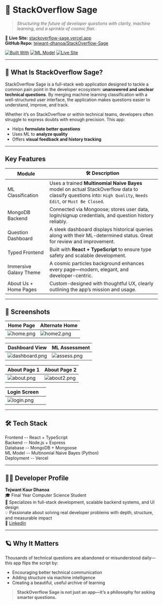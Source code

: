 # 🌌 StackOverflow Sage

> _Structuring the future of developer questions with clarity, machine learning, and a sprinkle of cosmic flair._

🔗 **Live Site:** [stackoverflow-sage.vercel.app](https://stackoverflow-sage.vercel.app)  
 **GitHub Repo:** [tejwant-dhanoa/StackOverflow-Sage](https://github.com/tejwant-dhanoa/StackOverflow-Sage)

[![Built With](https://img.shields.io/badge/Built%20With-React%20%7C%20Express%20%7C%20MongoDB%20%7C%20TypeScript-brightgreen)](https://github.com/tejwant-dhanoa/StackOverflow-Sage)
[![ML Model](https://img.shields.io/badge/ML%20Model-Multinomial%20Naive%20Bayes-purple)](https://github.com/tejwant-dhanoa/StackOverflow-Sage)
[![Live Site](https://img.shields.io/badge/Live-View-blue?logo=vercel)](https://stackoverflow-sage.vercel.app)

---

## 🧭 What Is StackOverflow Sage?

StackOverflow Sage is a full-stack web application designed to tackle a common pain point in the developer ecosystem: **unanswered and unclear technical questions**. By merging machine learning classification with a well-structured user interface, the application makes questions easier to understand, improve, and track.

Whether it’s on StackOverflow or within technical teams, developers often struggle to express doubts with enough precision. This app:
- Helps **formulate better questions**
- Uses ML to **analyze quality**
- Offers **visual feedback and history tracking**

---

##  Key Features

|  Module                   | 🛠 Description |
|----------------------------|----------------|
|  ML Classification   | Uses a trained **Multinomial Naive Bayes** model on actual StackOverflow data to classify questions into: `High Quality`, `Needs Edit`, or `Must Be Closed`. |
|  MongoDB Backend      | Connected via Mongoose; stores user data, login/signup credentials, and question history reliably. |
|  Question Dashboard   | A sleek dashboard displays historical queries along with their ML-determined status. Great for review and improvement. |
|  Typed Frontend       | Built with **React + TypeScript** to ensure type safety and scalable development. |
|  Immersive Galaxy Theme | A cosmic particles background enhances every page—modern, elegant, and developer-centric. |
|  About Us +  Home Pages | Custom-designed with thoughtful UX, clearly outlining the app’s mission and usage. |

---

## 📸 Screenshots

| Home Page | Alternate Home |
|-----------|----------------|
| ![home.png](https://raw.githubusercontent.com/tejwant-dhanoa/StackOverflow-Sage/assets/home.png) | ![home2.png](https://raw.githubusercontent.com/tejwant-dhanoa/StackOverflow-Sage/assets/home2.png) |

| Dashboard View | ML Assessment |
|----------------|----------------|
| ![dashboard.png](https://raw.githubusercontent.com/tejwant-dhanoa/StackOverflow-Sage/assets/dashboard.png) | ![assess.png](https://raw.githubusercontent.com/tejwant-dhanoa/StackOverflow-Sage/assets/assess.png) |

| About Page 1 | About Page 2 |
|--------------|--------------|
| ![about.png](https://raw.githubusercontent.com/tejwant-dhanoa/StackOverflow-Sage/assets/about.png) | ![about2.png](https://raw.githubusercontent.com/tejwant-dhanoa/StackOverflow-Sage/assets/about2.png) |

| Login Screen |  |
|--------------|--|
| ![login.png](https://raw.githubusercontent.com/tejwant-dhanoa/StackOverflow-Sage/assets/login.png) |  |

---

## 🛠️ Tech Stack


Frontend   -- React + TypeScript  
Backend    -- Node.js + Express  
Database   -- MongoDB + Mongoose  
ML Model   -- Multinomial Naive Bayes (Python)  
Deployment -- Vercel  

---
## 👩‍💻 Developer Profile

**Tejwant Kaur Dhanoa**  
🎓 Final Year Computer Science Student  
🚀 Specializes in full-stack development, scalable backend systems, and UI design  
💡 Passionate about solving real developer problems with depth, structure, and measurable impact  
🔗 [LinkedIn](https://www.linkedin.com/in/tejwant-kaur-dhanoa)

---

## 🪐 Why It Matters

Thousands of technical questions are abandoned or misunderstood daily—this app flips the script by:

-  Encouraging better technical communication  
-  Adding structure via machine intelligence  
-  Creating a beautiful, useful archive of learning  

> **StackOverflow Sage is not just an app—it’s a philosophy for asking smarter questions.**

